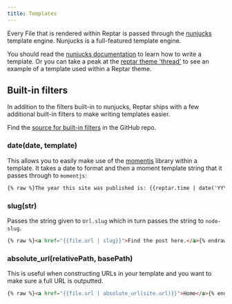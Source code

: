 ```yaml
---
title: Templates
---
```


Every File that is rendered within Reptar is passed through the [nunjucks](http://mozilla.github.io/nunjucks/) template engine. Nunjucks is a full-featured template engine.

You should read the [nunjucks documentation](http://mozilla.github.io/nunjucks/templating.html) to learn how to write a template. Or you can take a peak at the [reptar theme 'thread'](https://github.com/reptar/reptar-theme-thread) to see an example of a template used within a Reptar theme.

## Built-in filters

In addition to the filters built-in to nunjucks, Reptar ships with a few additional built-in filters to make writing templates easier.

Find the [source for built-in filters](http://github.com/reptar/reptar/blob/master/lib/template.js#L56) in the GitHub repo.

### date(date, template)

This allows you to easily make use of the [momentjs](http://momentjs.com/) library within a template. It takes a date to format and then a moment template string that it passes through to `momentjs`:

```html
{% raw %}The year this site was published is: {{reptar.time | date('YYYY')}}.{% endraw %}
```

### slug(str)

Passes the string given to `Url.slug` which in turn passes the string to `node-slug`.

```html
{% raw %}<a href="{{file.url | slug}}">Find the post here.</a>{% endraw %}
```

### absolute_url(relativePath, basePath)

This is useful when constructing URLs in your template and you want to make sure a full URL is outputted.

```html
{% raw %}<a href="{{file.url | absolute_url(site.url)}}">Home</a>{% endraw %}
```
